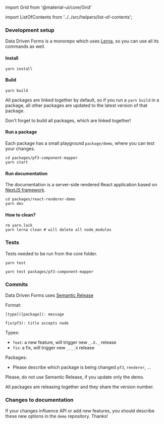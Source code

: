 import Grid from '@material-ui/core/Grid'

import ListOfContents from '../../src/helpers/list-of-contents';

<Grid container item>
<Grid item xs={12} md={10}>

### Development setup

Data Driven Forms is a monorepo which uses [Lerna](https://github.com/lerna/lerna), so you can use all its commands as well.

#### Install

```console
yarn install
```

#### Build

```console
yarn build
```

All packages are linked together by default, so if you run a `yarn build` in a package, all other packages are updated to the latest version of that package.

Don't forget to build all packages, which are linked together!

#### Run a package

Each package has a small playground `package/demo`, where you can test your changes.

```console
cd packages/pf3-component-mapper
yarn start
```

#### Run documentation

The documentation is a server-side rendered React application based on [NextJS framework](https://nextjs.org/).

```console
cd packages/react-renderer-demo
yarn dev
```

#### How to clean?

```console
rm yarn.lock
yarn lerna clean # will delete all node_modules
```

### Tests

Tests needed to be run from the core folder.

```console
yarn test

yarn test packages/pf3-component-mapper
```

### Commits

Data Driven Forms uses [Semantic Release](https://github.com/semantic-release/commit-analyzer)

Format:

```
[type]([package]): message

fix(pf3): title accepts node
```

Types:
- `feat`: a new feature, will trigger new `_.X._` release
- `fix`: a fix, will trigger new `_._.X` release

Packages:
- Please describe which package is being changed `pf3`, `renderer`, ...

Please, do not use Semantic Release, if you update only the demo.

All packages are releasing together and they share the version number.

### Changes to documentation

If your changes influence API or add new features, you should describe these new options in the `demo` repository. Thanks!

</Grid>
<Grid item xs={false} md={2}>
  <ListOfContents file="renderer/development-setup" />
</Grid>
</Grid>
